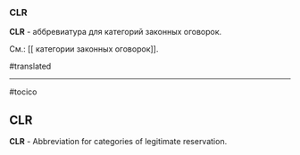 ### CLR

**CLR** - аббревиатура для категорий законных оговорок.

См.: [[ категории законных оговорок]].

#translated




<hr/>

#tocico

## CLR

<b>CLR</b> - Abbreviation for categories of legitimate reservation.


